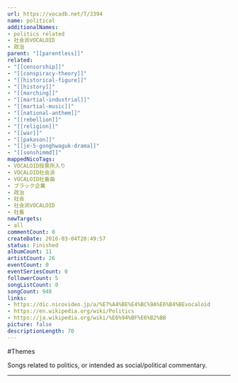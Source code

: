 ```yaml
---
url: https://vocadb.net/T/3394
name: political
additionalNames: 
- politics related
- 社会派VOCALOID
- 政治
parent: "[[parentless]]"
related:
- "[[censorship]]"
- "[[conspiracy-theory]]"
- "[[historical-figure]]"
- "[[history]]"
- "[[marching]]"
- "[[martial-industrial]]"
- "[[martial-music]]"
- "[[national-anthem]]"
- "[[rebellion]]"
- "[[religion]]"
- "[[war]]"
- "[[pakason]]"
- "[[je-5-gonghwaguk-drama]]"
- "[[sonshimmd]]"
mappedNicoTags:
- VOCALOID投票所入り
- VOCALOID社会派
- VOCALOID社畜曲
- ブラック企業
- 政治
- 社会
- 社会派VOCALOID
- 社畜
newTargets:
- all
commentCount: 0
createDate: 2016-03-04T20:49:57
status: Finished
albumCount: 11
artistCount: 26
eventCount: 0
eventSeriesCount: 0
followerCount: 5
songListCount: 0
songCount: 948
links: 
- https://dic.nicovideo.jp/a/%E7%A4%BE%E4%BC%9A%E6%B4%BEvocaloid
- https://en.wikipedia.org/wiki/Politics
- https://ja.wikipedia.org/wiki/%E6%94%BF%E6%B2%BB
picture: false
descriptionLength: 70
---
```


#Themes

Songs related to politics, or intended as social/political commentary.

---


